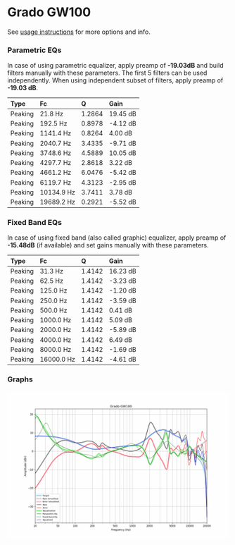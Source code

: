 # Grado GW100
See [usage instructions](https://github.com/jaakkopasanen/AutoEq#usage) for more options and info.

### Parametric EQs
In case of using parametric equalizer, apply preamp of **-19.03dB** and build filters manually
with these parameters. The first 5 filters can be used independently.
When using independent subset of filters, apply preamp of **-19.03 dB**.

| Type    | Fc         |      Q | Gain     |
|:--------|:-----------|:-------|:---------|
| Peaking | 21.8 Hz    | 1.2864 | 19.45 dB |
| Peaking | 192.5 Hz   | 0.8978 | -4.12 dB |
| Peaking | 1141.4 Hz  | 0.8264 | 4.00 dB  |
| Peaking | 2040.7 Hz  | 3.4335 | -9.71 dB |
| Peaking | 3748.6 Hz  | 4.5889 | 10.05 dB |
| Peaking | 4297.7 Hz  | 2.8618 | 3.22 dB  |
| Peaking | 4661.2 Hz  | 6.0476 | -5.42 dB |
| Peaking | 6119.7 Hz  | 4.3123 | -2.95 dB |
| Peaking | 10134.9 Hz | 3.7411 | 3.78 dB  |
| Peaking | 19689.2 Hz | 0.2921 | -5.52 dB |

### Fixed Band EQs
In case of using fixed band (also called graphic) equalizer, apply preamp of **-15.48dB**
(if available) and set gains manually with these parameters.

| Type    | Fc         |      Q | Gain     |
|:--------|:-----------|:-------|:---------|
| Peaking | 31.3 Hz    | 1.4142 | 16.23 dB |
| Peaking | 62.5 Hz    | 1.4142 | -3.23 dB |
| Peaking | 125.0 Hz   | 1.4142 | -1.20 dB |
| Peaking | 250.0 Hz   | 1.4142 | -3.59 dB |
| Peaking | 500.0 Hz   | 1.4142 | 0.41 dB  |
| Peaking | 1000.0 Hz  | 1.4142 | 5.09 dB  |
| Peaking | 2000.0 Hz  | 1.4142 | -5.89 dB |
| Peaking | 4000.0 Hz  | 1.4142 | 6.49 dB  |
| Peaking | 8000.0 Hz  | 1.4142 | -1.69 dB |
| Peaking | 16000.0 Hz | 1.4142 | -4.61 dB |

### Graphs
![](./Grado%20GW100.png)